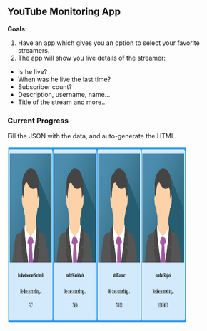 ## YouTube Monitoring App

**Goals:**

1. Have an app which gives you an option to select your favorite streamers.
2. The app will show you live details of the streamer:
  * Is he live?
  * When was he live the last time?
  * Subscriber count?
  * Description, username, name...
  * Title of the stream
and more...

### Current Progress

Fill the JSON with the data, and auto-generate the HTML.

<img src="github/ScreenShot.png" width="400px" height="400px"/>
